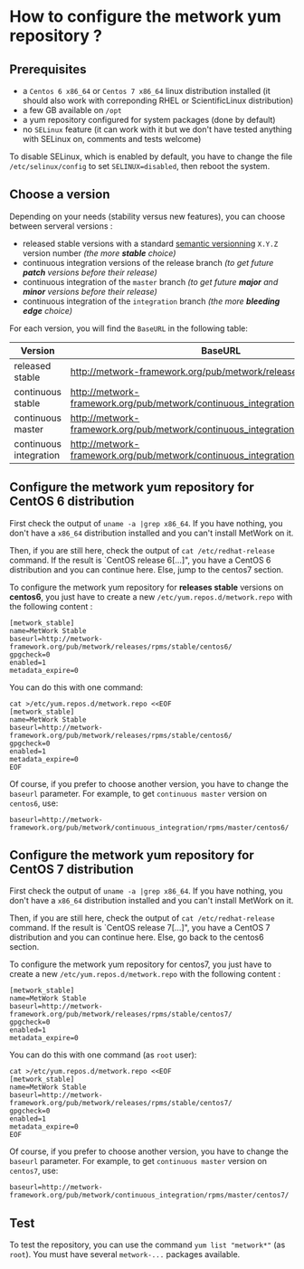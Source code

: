 # How to configure the metwork yum repository ?

## Prerequisites

- a `Centos 6 x86_64` or `Centos 7 x86_64` linux distribution installed (it should also work with correponding RHEL or ScientificLinux distribution)
- a few GB available on `/opt` 
- a yum repository configured for system packages (done by default)
- no `SELinux` feature (it can work with it but we don't have tested anything with SELinux on, comments and tests welcome)

To disable SELinux, which is enabled by default, you have to change the file `/etc/selinux/config` to set `SELINUX=disabled`, then
reboot the system.

## Choose a version

Depending on your needs (stability versus new features), you can choose between serveral versions :

- released stable versions with a standard [semantic versionning](https://semver.org/) `X.Y.Z` version number *(the more **stable** choice)*
- continuous integration versions of the release branch *(to get future **patch** versions before their release)*
- continuous integration of the `master` branch *(to get future **major** and **minor** versions before their release)*
- continuous integration of the `integration` branch *(the more **bleeding edge** choice)*

For each version, you will find the `BaseURL` in the following table:

Version | BaseURL
------- | -------
released stable | http://metwork-framework.org/pub/metwork/releases/rpms/stable/
continuous stable | http://metwork-framework.org/pub/metwork/continuous_integration/rpms/stable/
continuous master | http://metwork-framework.org/pub/metwork/continuous_integration/rpms/master/
continuous integration | http://metwork-framework.org/pub/metwork/continuous_integration/rpms/integration/

## Configure the metwork yum repository for CentOS 6 distribution

First check the output of `uname -a |grep x86_64`. If you have nothing, you don't have a `x86_64` distribution installed and you can't 
install MetWork on it.

Then, if you are still here, check the output of `cat /etc/redhat-release` command. If the result is `CentOS release 6[...]", 
you have a CentOS 6 distribution and you can continue here. Else, jump to the centos7 section.

To configure the metwork yum repository for **releases stable** versions on **centos6**, you just have to create a new `/etc/yum.repos.d/metwork.repo` with the following 
content :

```
[metwork_stable]
name=MetWork Stable
baseurl=http://metwork-framework.org/pub/metwork/releases/rpms/stable/centos6/
gpgcheck=0
enabled=1
metadata_expire=0
```

You can do this with one command:

```
cat >/etc/yum.repos.d/metwork.repo <<EOF
[metwork_stable]
name=MetWork Stable
baseurl=http://metwork-framework.org/pub/metwork/releases/rpms/stable/centos6/
gpgcheck=0
enabled=1
metadata_expire=0
EOF
```

Of course, if you prefer to choose another version, you have to change the `baseurl` parameter. For example, to get `continuous master` version on `centos6`, use:

`baseurl=http://metwork-framework.org/pub/metwork/continuous_integration/rpms/master/centos6/`

## Configure the metwork yum repository for CentOS 7 distribution

First check the output of `uname -a |grep x86_64`. If you have nothing, you don't have a `x86_64` distribution installed and you can't 
install MetWork on it.

Then, if you are still here, check the output of `cat /etc/redhat-release` command. If the result is `CentOS release 7[...]", 
you have a CentOS 7 distribution and you can continue here. Else, go back to the centos6 section.

To configure the metwork yum repository for centos7, you just have to create a new `/etc/yum.repos.d/metwork.repo` with the following 
content :

```
[metwork_stable]
name=MetWork Stable
baseurl=http://metwork-framework.org/pub/metwork/releases/rpms/stable/centos7/
gpgcheck=0
enabled=1
metadata_expire=0
```

You can do this with one command (as `root` user):

```
cat >/etc/yum.repos.d/metwork.repo <<EOF
[metwork_stable]
name=MetWork Stable
baseurl=http://metwork-framework.org/pub/metwork/releases/rpms/stable/centos7/
gpgcheck=0
enabled=1
metadata_expire=0
EOF
```

Of course, if you prefer to choose another version, you have to change the `baseurl` parameter. For example, to get `continuous master` version on `centos7`, use:

`baseurl=http://metwork-framework.org/pub/metwork/continuous_integration/rpms/master/centos7/`

## Test

To test the repository, you can use the command `yum list "metwork*"` (as `root`). You must have several `metwork-...` packages available.

